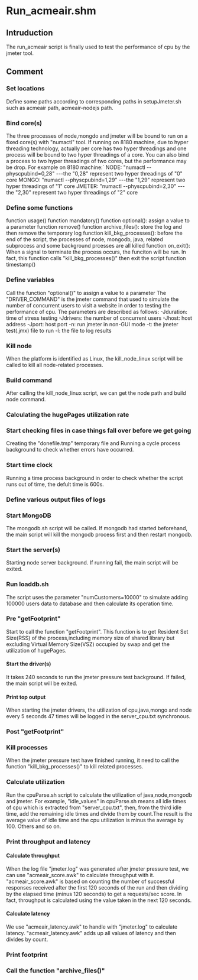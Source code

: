 # Run_acmeair.shm

## Intruduction

The run_acmeair script is finally used to test the performance of cpu by the jmeter tool.

## Comment

### Set locations

Define some paths according to corresponding paths in setupJmeter.sh such as acmeair path, acmeair-nodejs path.

### Bind core(s)

The three processes of node,mongdo and jmeter will be bound to run on a fixed core(s) with "numactl" tool. If running on 8180 machine, due to hyper threading technology, actually per core has two hyper threadings and one process will be bound to two hyper threadings of a core. You can also bind a process to two hyper threadings of two cores, but the performance may be drop.
For example on 8180 machine:`
NODE: "numactl --physcpubind=0,28" ---the "0,28" represent two hyper threadings of "0" core
MONGO: "numactl --physcpubind=1,29" ---the "1,29" represent two hyper threadings of "1" core
JMETER: "numactl --physcpubind=2,30" ---the "2,30" represent two hyper threadings of "2" core

### Define some functions 

function usage()
function mandatory()
function optional(): assign a value to a parameter
function remove()
function archive_files(): store the log and then remove the temporary log
function kill_bkg_processes(): before the end of the script, the processes of node, mongodb, java, related subprocess and some background prcesses are all killed
function on_exit(): When a signal to terminate the process occurs, the funciton will be run. In fact, this function calls "kill_bkg_processes()" then exit the script
function timestamp()

### Define variables

Call the function "optional()" to assign a value to a parameter
The "DRIVER_COMMAND" is the jmeter command that used to simulate the number of concurrent users to visit a website in order to testing the performance of cpu. The parameters are described as follows:
-Jduration: time of stress testing
-Jdrivers: the number of concurrent users
-Jhost: host address
-Jport: host port
-n: run jmeter in non-GUI mode
-t: the jmeter test(.jmx) file to run
-l: the file to log results

### Kill node

When the platform is identified as Linux, the kill_node_linux script will be called to kill all node-related processes.

### Build command 

After calling the kill_node_linux script, we can get the node path and build node command.

### Calculating the hugePages utilization rate

### Start checking files in case things fall over before we get going

Creating the "donefile.tmp" temporary file and Running a cycle process background to check whether errors have occurred.

### Start time clock

Running a time process background in order to check whether the script runs out of time, the defult time is 600s.

### Define various output files of logs

### Start MongoDB

The mongodb.sh script will be called. If mongodb had started beforehand, the main script will kill the mongodb process first and then restart mongodb.

### Start the server(s)

Starting node server background. If running fail, the main script will be exited.

### Run loaddb.sh

The script uses the parameter "numCustomers=10000" to simulate adding 100000 users data to database and then calculate its operation time.

### Pre "getFootprint"

Start to call the function "getFootprint". This function is to get Resident Set Size(RSS) of the process,including memory size of shared library but excluding Virtual Memory Size(VSZ) occupied by swap and get the utilization of hugePages. 

#### Start the driver(s)

It takes 240 seconds to run the jmeter pressure test background. If failed, the main script will be exited.

#### Print top output

When starting the jmeter drivers, the utilization of cpu,java,mongo and node every 5 seconds 47 times will be logged in the server_cpu.txt synchronous.

### Post "getFootprint"

### Kill processes

When the jmeter pressure test have finished running, it need to call the function "kill_bkg_processes()" to kill related processes.

### Calculate utilization

Run the cpuParse.sh script to calculate the utilization of java,node,mongodb and jmeter. For example, "idle_values" in cpuParse.sh means all idle times of cpu which is extracted from "server_cpu.txt", then, from the third idle time, add the remaining idle times and divide them by count.The result is the average value of idle time and the cpu utilization is minus the average by 100. Others and so on.

### Print throughput and latency

#### Calculate throughput

When the log file "jmeter.log" was generated after jmeter pressure test, we can use "acmeair_score.awk" to calculate throughput with it. "acmeair_score.awk" is based on counting the number of successful responses received after the first 120 seconds of the run and then dividing by the elapsed time (minus 120 seconds) to get a requests/sec score. In fact, throughput is calculated using the value taken in the next 120 seconds.

#### Calculate latency

We use "acmeair_latency.awk" to handle with "jmeter.log" to calculate latency. "acmeair_latency.awk" adds up all values of latency and then divides by count.

### Print footprint

### Call the function "archive_files()"
